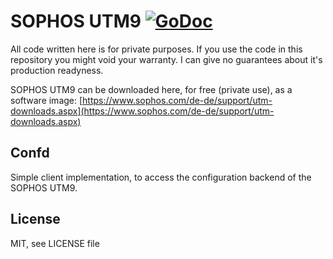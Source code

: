 # SOPHOS UTM9 [![GoDoc](https://godoc.org/github.com/threez/sophos-utm9/confd?status.svg)](https://godoc.org/github.com/threez/sophos-utm9/confd)

All code written here is for private purposes. If you use the code in this
repository you might void your warranty. I can give no guarantees about it's
production readyness.

SOPHOS UTM9 can be downloaded here, for free (private use), as a software image:
[https://www.sophos.com/de-de/support/utm-downloads.aspx](https://www.sophos.com/de-de/support/utm-downloads.aspx)

## Confd

Simple client implementation, to access the configuration backend of the
SOPHOS UTM9.

## License

MIT, see LICENSE file
